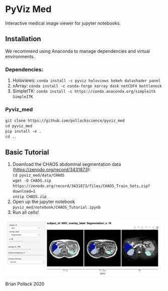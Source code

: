 # PyViz Med
Interactive medical image viewer for jupyter notebooks.

## Installation
We recommend using Anaconda to manage dependencies and virtual environments.

### Dependencies:
1. Holoviews: `conda install -c pyviz holoviews bokeh datashader panel`
1. xArray: `conda install -c conda-forge xarray dask netCDF4 bottleneck`
1. SimpleITK: `conda install -c https://conda.anaconda.org/simpleitk SimpleITK`

### Pyviz_med
`git clone https://github.com/pollackscience/pyviz_med`  
`cd pyviz_med`  
`pip install -e .`  
`cd ..`


## Basic Tutorial
1. Download the CHAOS abdominal segmentation data (https://zenodo.org/record/3431873):  
    `cd pyviz_med/data/CHAOS`  
    `wget -O CHAOS.zip https://zenodo.org/record/3431873/files/CHAOS_Train_Sets.zip?download=1`  
    `unzip CHAOS.zip`
1. Open up the jupyter notebook `pyviz_med/notebook/CHAOS_Tutorial.ipynb`
1. Run all cells!

![Image of CHAOS Example](doc/chaos_example.png)





Brian Pollack 2020
